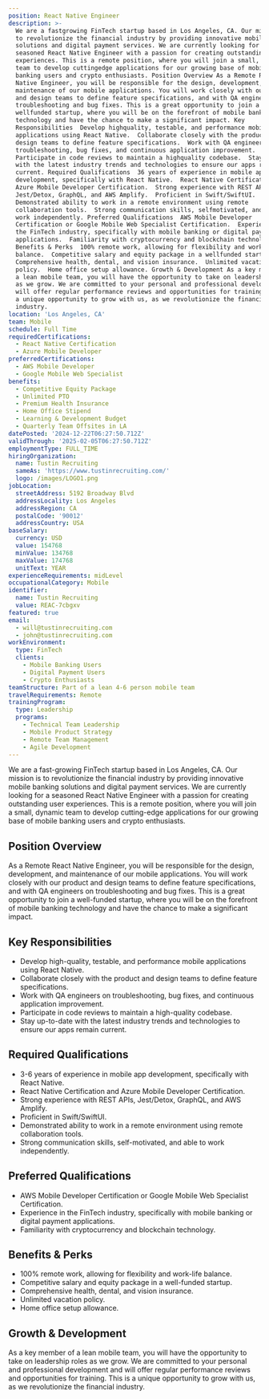 ```yaml
---
position: React Native Engineer
description: >-
  We are a fastgrowing FinTech startup based in Los Angeles, CA. Our mission is
  to revolutionize the financial industry by providing innovative mobile banking
  solutions and digital payment services. We are currently looking for a
  seasoned React Native Engineer with a passion for creating outstanding user
  experiences. This is a remote position, where you will join a small, dynamic
  team to develop cuttingedge applications for our growing base of mobile
  banking users and crypto enthusiasts. Position Overview As a Remote React
  Native Engineer, you will be responsible for the design, development, and
  maintenance of our mobile applications. You will work closely with our product
  and design teams to define feature specifications, and with QA engineers on
  troubleshooting and bug fixes. This is a great opportunity to join a
  wellfunded startup, where you will be on the forefront of mobile banking
  technology and have the chance to make a significant impact. Key
  Responsibilities  Develop highquality, testable, and performance mobile
  applications using React Native.  Collaborate closely with the product and
  design teams to define feature specifications.  Work with QA engineers on
  troubleshooting, bug fixes, and continuous application improvement. 
  Participate in code reviews to maintain a highquality codebase.  Stay uptodate
  with the latest industry trends and technologies to ensure our apps remain
  current. Required Qualifications  36 years of experience in mobile app
  development, specifically with React Native.  React Native Certification and
  Azure Mobile Developer Certification.  Strong experience with REST APIs,
  Jest/Detox, GraphQL, and AWS Amplify.  Proficient in Swift/SwiftUI. 
  Demonstrated ability to work in a remote environment using remote
  collaboration tools.  Strong communication skills, selfmotivated, and able to
  work independently. Preferred Qualifications  AWS Mobile Developer
  Certification or Google Mobile Web Specialist Certification.  Experience in
  the FinTech industry, specifically with mobile banking or digital payment
  applications.  Familiarity with cryptocurrency and blockchain technology.
  Benefits & Perks  100% remote work, allowing for flexibility and worklife
  balance.  Competitive salary and equity package in a wellfunded startup. 
  Comprehensive health, dental, and vision insurance.  Unlimited vacation
  policy.  Home office setup allowance. Growth & Development As a key member of
  a lean mobile team, you will have the opportunity to take on leadership roles
  as we grow. We are committed to your personal and professional development and
  will offer regular performance reviews and opportunities for training. This is
  a unique opportunity to grow with us, as we revolutionize the financial
  industry.
location: 'Los Angeles, CA'
team: Mobile
schedule: Full Time
requiredCertifications:
  - React Native Certification
  - Azure Mobile Developer
preferredCertifications:
  - AWS Mobile Developer
  - Google Mobile Web Specialist
benefits:
  - Competitive Equity Package
  - Unlimited PTO
  - Premium Health Insurance
  - Home Office Stipend
  - Learning & Development Budget
  - Quarterly Team Offsites in LA
datePosted: '2024-12-22T06:27:50.712Z'
validThrough: '2025-02-05T06:27:50.712Z'
employmentType: FULL_TIME
hiringOrganization:
  name: Tustin Recruiting
  sameAs: 'https://www.tustinrecruiting.com/'
  logo: /images/LOGO1.png
jobLocation:
  streetAddress: 5192 Broadway Blvd
  addressLocality: Los Angeles
  addressRegion: CA
  postalCode: '90012'
  addressCountry: USA
baseSalary:
  currency: USD
  value: 154768
  minValue: 134768
  maxValue: 174768
  unitText: YEAR
experienceRequirements: midLevel
occupationalCategory: Mobile
identifier:
  name: Tustin Recruiting
  value: REAC-7cbgxv
featured: true
email:
  - will@tustinrecruiting.com
  - john@tustinrecruiting.com
workEnvironment:
  type: FinTech
  clients:
    - Mobile Banking Users
    - Digital Payment Users
    - Crypto Enthusiasts
teamStructure: Part of a lean 4-6 person mobile team
travelRequirements: Remote
trainingProgram:
  type: Leadership
  programs:
    - Technical Team Leadership
    - Mobile Product Strategy
    - Remote Team Management
    - Agile Development
---
```




We are a fast-growing FinTech startup based in Los Angeles, CA. Our mission is to revolutionize the financial industry by providing innovative mobile banking solutions and digital payment services. We are currently looking for a seasoned React Native Engineer with a passion for creating outstanding user experiences. This is a remote position, where you will join a small, dynamic team to develop cutting-edge applications for our growing base of mobile banking users and crypto enthusiasts.

## Position Overview

As a Remote React Native Engineer, you will be responsible for the design, development, and maintenance of our mobile applications. You will work closely with our product and design teams to define feature specifications, and with QA engineers on troubleshooting and bug fixes. This is a great opportunity to join a well-funded startup, where you will be on the forefront of mobile banking technology and have the chance to make a significant impact.

## Key Responsibilities

- Develop high-quality, testable, and performance mobile applications using React Native.
- Collaborate closely with the product and design teams to define feature specifications.
- Work with QA engineers on troubleshooting, bug fixes, and continuous application improvement.
- Participate in code reviews to maintain a high-quality codebase.
- Stay up-to-date with the latest industry trends and technologies to ensure our apps remain current.

## Required Qualifications

- 3-6 years of experience in mobile app development, specifically with React Native.
- React Native Certification and Azure Mobile Developer Certification.
- Strong experience with REST APIs, Jest/Detox, GraphQL, and AWS Amplify.
- Proficient in Swift/SwiftUI.
- Demonstrated ability to work in a remote environment using remote collaboration tools.
- Strong communication skills, self-motivated, and able to work independently.

## Preferred Qualifications

- AWS Mobile Developer Certification or Google Mobile Web Specialist Certification.
- Experience in the FinTech industry, specifically with mobile banking or digital payment applications.
- Familiarity with cryptocurrency and blockchain technology.

## Benefits & Perks

- 100% remote work, allowing for flexibility and work-life balance.
- Competitive salary and equity package in a well-funded startup.
- Comprehensive health, dental, and vision insurance.
- Unlimited vacation policy.
- Home office setup allowance.

## Growth & Development

As a key member of a lean mobile team, you will have the opportunity to take on leadership roles as we grow. We are committed to your personal and professional development and will offer regular performance reviews and opportunities for training. This is a unique opportunity to grow with us, as we revolutionize the financial industry.
